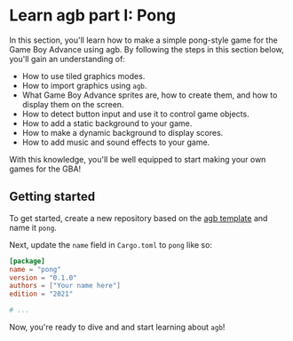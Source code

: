 # Learn agb part I: Pong

In this section, you'll learn how to make a simple pong-style game for the Game Boy Advance using agb.
By following the steps in this section below, you'll gain an understanding of:

* How to use tiled graphics modes.
* How to import graphics using `agb`.
* What Game Boy Advance sprites are, how to create them, and how to display them on the screen.
* How to detect button input and use it to control game objects.
* How to add a static background to your game.
* How to make a dynamic background to display scores.
* How to add music and sound effects to your game.

With this knowledge, you'll be well equipped to start making your own games for the GBA!

## Getting started

To get started, create a new repository based on the [agb template](https://github.com/agbrs/template) and name it `pong`.

Next, update the `name` field in `Cargo.toml` to `pong` like so:

```toml
[package]
name = "pong"
version = "0.1.0"
authors = ["Your name here"]
edition = "2021"

# ...
```

Now, you're ready to dive and and start learning about `agb`!